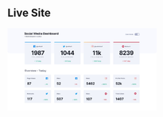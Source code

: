 ## Live Site
<a href="https://mustafa-sayed-m.github.io/social-media-dashboard/"> <img src="images/live-site.jpg" alt="Live Site" width="300" /> </a>
